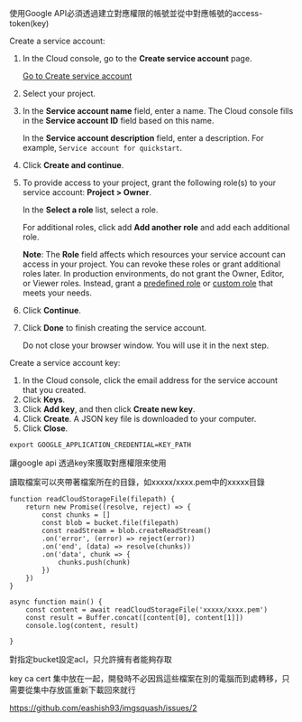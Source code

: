 使用Google API必須透過建立對應權限的帳號並從中對應帳號的access-token(key)



Create a service account:

1.  In the Cloud console, go to the **Create service account** page.
    
    [Go to Create service account](https://console.cloud.google.com/projectselector/iam-admin/serviceaccounts/create?supportedpurview=project&_ga=2.195391724.1532012106.1653075287-1061095323.1651492866&_gac=1.250609140.1653101683.Cj0KCQjw-JyUBhCuARIsANUqQ_KGPwgT76S49-UR_g1OggGZhVMqQ3ZB3UIpkbue7nYf0-24rNhzrxAaAjIhEALw_wcB)
2.  Select your project.
3.  In the **Service account name** field, enter a name. The Cloud console fills in the **Service account ID** field based on this name.
    
    In the **Service account description** field, enter a description. For example, `Service account for quickstart`.
    
4.  Click **Create and continue**.
5.  To provide access to your project, grant the following role(s) to your service account: **Project > Owner**.
    
    In the **Select a role** list, select a role.
    
    For additional roles, click add **Add another role** and add each additional role.
    
    **Note**: The **Role** field affects which resources your service account can access in your project. You can revoke these roles or grant additional roles later. In production environments, do not grant the Owner, Editor, or Viewer roles. Instead, grant a [predefined role](https://cloud.google.com/iam/docs/understanding-roles#predefined_roles) or [custom role](https://cloud.google.com/iam/docs/understanding-custom-roles) that meets your needs.
    
6.  Click **Continue**.
7.  Click **Done** to finish creating the service account.
    
    Do not close your browser window. You will use it in the next step.
    

Create a service account key:

1.  In the Cloud console, click the email address for the service account that you created.
2.  Click **Keys**.
3.  Click **Add key**, and then click **Create new key**.
4.  Click **Create**. A JSON key file is downloaded to your computer.
5.  Click **Close**.


```
export GOOGLE_APPLICATION_CREDENTIAL=KEY_PATH
```

讓google api 透過key來獲取對應權限來使用





讀取檔案可以夾帶著檔案所在的目錄，如xxxxx/xxxx.pem中的xxxxx目錄

```
function readCloudStorageFile(filepath) {
	return new Promise((resolve, reject) => {
		const chunks = []
		const blob = bucket.file(filepath)
		const readStream = blob.createReadStream()
		.on('error', (error) => reject(error))
		.on('end', (data) => resolve(chunks))
		.on('data', chunk => {
			chunks.push(chunk)
		})	
	})
}

async function main() {
	const content = await readCloudStorageFile('xxxxx/xxxx.pem')
	const result = Buffer.concat([content[0], content[1]])
	console.log(content, result)

}

```


對指定bucket設定acl，只允許擁有者能夠存取





key ca cert 集中放在一起，開發時不必因爲這些檔案在別的電腦而到處轉移，只需要從集中存放區重新下載回來就行



https://github.com/eashish93/imgsquash/issues/2
